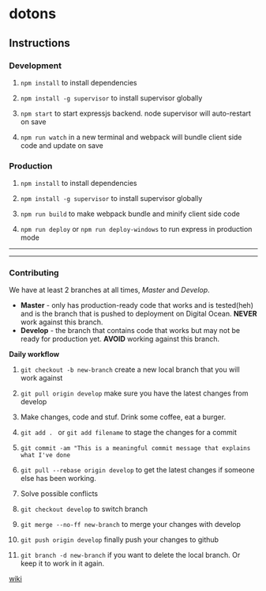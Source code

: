 # dotons

## Instructions

### Development

1. `npm install` to install dependencies
 
2. `npm install -g supervisor` to install supervisor globally

3. `npm start` to start expressjs backend. node supervisor will auto-restart on save

4. `npm run watch` in a new terminal and webpack will bundle client side code and update on save


### Production

1. `npm install` to install dependencies

2. `npm install -g supervisor` to install supervisor globally

3. `npm run build` to make webpack bundle and minify client side code

4. `npm run deploy` or `npm run deploy-windows` to run express in production mode

***
***

### Contributing
We have at least 2 branches at all times, *Master* and *Develop*.  
* **Master** - only has production-ready code that works and is tested(heh) and is the branch that is pushed to deployment on Digital Ocean. **NEVER** work against this branch.   
* **Develop** - the branch that contains code that works but may not be ready for production yet. **AVOID** working against this branch.  

**Daily workflow**

1. `git checkout -b new-branch` create a new local branch that you will work against  

2. `git pull origin develop` make sure you have the latest changes from develop  

3. Make changes, code and stuf. Drink some coffee, eat a burger.  

4. `git add . ` or `git add filename` to stage the changes for a commit  

5. `git commit -am "This is a meaningful commit message that explains what I've done`

6. `git pull --rebase origin develop` to get the latest changes if someone else has been working.

7. Solve possible conflicts

8. `git checkout develop` to switch branch

9. `git merge --no-ff new-branch` to merge your changes with develop

10. `git push origin develop` finally push your changes to github

11. `git branch -d new-branch` if you want to delete the local branch. Or keep it to work in it again.






[wiki](https://github.com/sk222sw/dotons/wiki)
